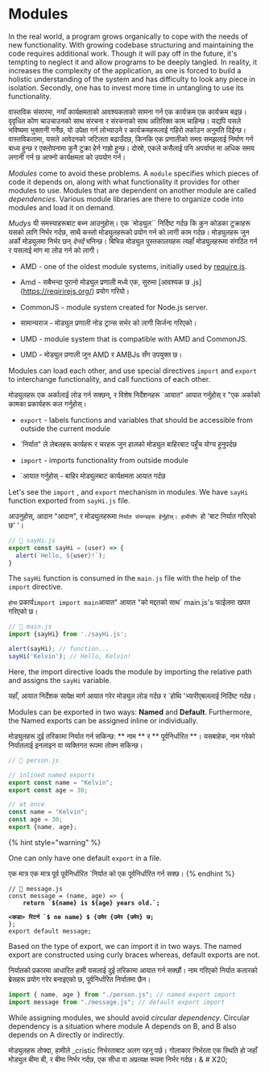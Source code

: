 # Modules

In the real world, a program grows organically to cope with the needs of new functionality. With growing codebase structuring and maintaining the code requires additional work. Though it will pay off in the future, it's tempting to neglect it and allow programs to be deeply tangled. In reality, it increases the complexity of the application, as one is forced to build a holistic understanding of the system and has difficulty to look any piece in isolation. Secondly, one has to invest more time in untangling to use its functionality.

वास्तविक संसारमा, नयाँ कार्यक्षमताको आवश्यकताको सामना गर्न एक कार्यक्रम एक कार्यक्रम बढ्छ। वृवृधित कोण चाउचाउनको साथ संरचना र संरचनाको साथ अतिरिक्त काम चाहिन्छ। यद्यपि यसले भविष्यमा भुक्तानी गर्नेछ, यो उपेक्षा गर्न लोभ्याउने र कार्यक्रमहरूलाई गहिरो तर्काउन अनुमति दिईन्छ। वास्तविकतामा, यसले आवेदनको जटिलता बढाउँदछ, किनकि एक प्रणालीको समग्र समझलाई निर्माण गर्न बाध्य हुन्छ र एक्लोपनामा कुनै टुक्रा हेर्न गाह्रो हुन्छ। दोस्रो, एकले कसैलाई पनि अपर्याप्त मा अधिक समय लगानी गर्न छ आफ्नो कार्यक्षमता को उपयोग गर्न।

_Modules_ come to avoid these problems. A `module` specifies which pieces of code it depends on, along with what functionality it provides for other modules to use. Modules that are dependent on another module are called _dependencies_.  Various module libraries are there to organize code into modules and load it on demand.

_Mudys_ यी समस्याहरूबाट बच्न आउनुहोस्। एक `मोड्युल`` निर्दिष्ट गर्दछ कि कुन कोडका टुक्राहरू यसको लागि निर्भर गर्दछ, साथै कस्तो मोड्युलहरूको प्रयोग गर्न को लागी काम गर्दछ। मोड्युलहरू जुन अर्को मोड्युलमा निर्भर छन् _देनदें_ भनिन्छ। बिभिन्न मोड्युल पुस्तकालयहरू त्यहाँ मोड्युलहरूमा संगठित गर्न र यसलाई मांग मा लोड गर्न को लागी।

* AMD - one of the oldest module systems, initially used by [require.js](https://requirejs.org/).

* Amd - सबैभन्दा पुरानो मोड्युल प्रणाली मध्ये एक, सुरुमा [आवश्यक छ .js] (https://reqirirejs.org/) प्रयोग गरियो।
* CommonJS - module system created for Node.js server.

* सामान्यराज - मोड्युल प्रणाली नोड ट्रान्स सर्भर को लागी सिर्जना गरिएको।
* UMD - module system that is compatible with AMD and CommonJS.

* UMD - मोड्युल प्रणाली जुन AMD र AMBJs सँग उपयुक्त छ।

Modules can load each other, and use special directives `import` and `export` to interchange functionality, and call functions of each other.

मोड्युलहरू एक अर्कालाई लोड गर्न सक्छन्, र विशेष निर्देशनहरू `आयात" आयात गर्नुहोस् र "एक अर्काको कामका प्रकार्यहरू कल गर्नुहोस्।

* `export` - labels functions and variables that should be accessible  from outside  the current module

* `निर्यात" ले लेबलहरू कार्यहरू र चरहरू जुन हालको मोड्युल बाहिरबाट पहुँच योग्य हुनुपर्दछ
* `import` - imports functionality from outside module

* `आयात गर्नुहोस् - बाहिर मोड्युलबाट कार्यक्षमता आयात गर्दछ

Let's see the `import`  , and `export` mechanism in modules.  We have  `sayHi` function exported from `sayHi.js` file.

आउनुहोस्, आदान "आदान", र मोड्युलहरूमा `निर्यात संयन्त्रहरू हेर्नुहोस्। हामीसँग `हो 'बाट निर्यात गरिएको छ' '।

```javascript
// 📁 sayHi.js
export const sayHi = (user) => {
  alert(`Hello, ${user}!`);
}
```

The `sayHi` function is consumed in the `main.js` file with the help of the `import` directive.

`होया` प्रकार्य` import import main `आयात" आयात "को मद्दतको साथ` main.js's फाईलमा खपत गरिएको छ।

```javascript
// 📁 main.js
import {sayHi} from './sayHi.js';

alert(sayHi); // function...
sayHi('Kelvin'); // Hello, Kelvin!
```

Here, the import directive loads the module by importing the relative path and assigns the `sayHi` variable.

यहाँ, आयात निर्देशक सापेक्ष मार्ग आयात गरेर मोड्युल लोड गर्दछ र `होथि 'भ्यारीएबललाई निर्दिष्ट गर्दछ।

Modules can be exported in two ways: **Named** and **Default**. Furthermore, the Named exports can be assigned inline or individually.

मोड्युलहरू दुई तरिकामा निर्यात गर्न सकिन्छ: ** नाम ** र ** पूर्वनिर्धारित **। यसबाहेक, नाम गरेको निर्यातलाई इनलाइन वा व्यक्तिगत रूपमा तोक्न सकिन्छ।

```javascript
// 📁 person.js 

// inlined named exports
export const name = "Kelvin";
export const age = 30;

// at once
const name = "Kelvin";
const age = 30;
export {name, age};
```

{% hint style="warning" %}


One can only have one default `export` in a file.

एक मात्र एक मात्र पूर्व पूर्वनिर्धारित `निर्यात को एक पूर्वनिर्धारित गर्न सक्छ।
{% endhint %}

<pre class="language-javascript"><code class="lang-javascript">// 📁 message.js 
const message = (name, age) => {
<strong>    return `${name} is ${age} years old.`;

<कडा> रिटर्न `$ ne name} $ {उमेर {उमेर {उमेर} छ;
</strong>};
export default message;
</code></pre>

Based on the type of export, we can import it in two ways. The named export are constructed using curly braces whereas, default exports are not.

निर्यातको प्रकारमा आधारित हामी यसलाई दुई तरिकामा आयात गर्न सक्छौं। नाम गरिएको निर्यात कतारको ब्रेसहरू प्रयोग गरेर बनाइएको छ, पूर्वनिर्धारित निर्यातमा छैन।

```javascript
import { name, age } from "./person.js"; // named export import
import message from "./message.js"; // default export import
```

While assigning modules, we should avoid _circular dependency_. Circular dependency is a situation where module A depends on B, and B  also depends on A directly or indirectly.&#x20;

मोड्युलहरू तोक्दा, हामीले _cristic निर्भरताबाट अलग रहनु पर्छ। गोलाकार निर्भरता एक स्थिति हो जहाँ मोड्युल बीमा बी, र बीमा निर्भर गर्दछ, एक सीधा वा अप्रत्यक्ष रूपमा निर्भर गर्दछ। & # X20;
